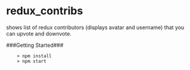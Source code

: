 # redux_contribs

shows list of redux contributors (displays avatar and username) that you can upvote and downvote.

###Getting Started###

```
	> npm install
	> npm start
```
